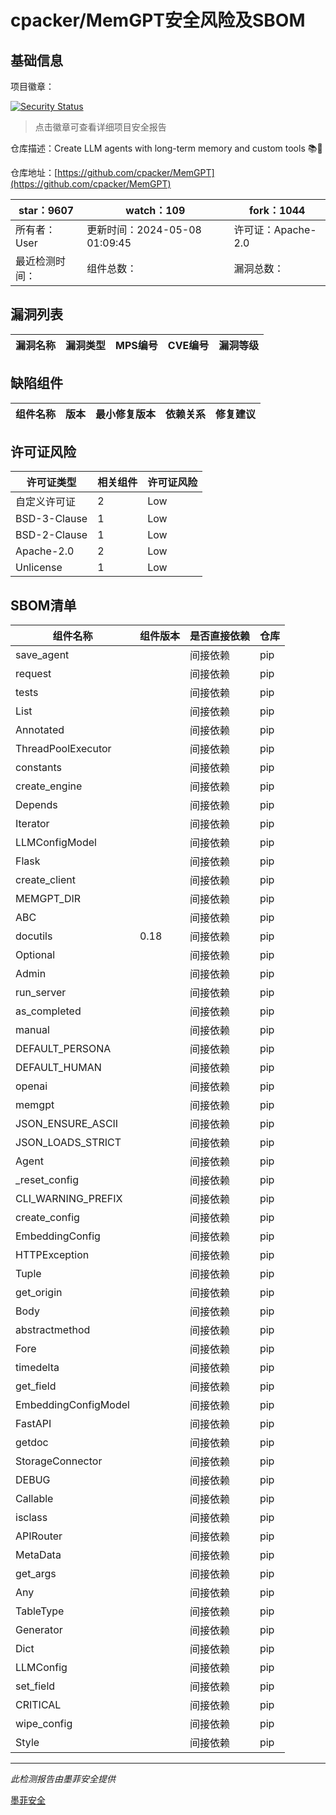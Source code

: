 # cpacker/MemGPT安全风险及SBOM

## 基础信息

项目徽章：

[![Security Status](https://www.murphysec.com/platform3/v31/badge/1787915268754833408.svg)](https://www.murphysec.com/console/report/1713988399522250752/1787915268754833408)

> 点击徽章可查看详细项目安全报告

仓库描述：Create LLM agents with long-term memory and custom tools 📚🦙

仓库地址：[https://github.com/cpacker/MemGPT](https://github.com/cpacker/MemGPT)

| star：9607 | watch：109 | fork：1044 |
| ----------- | -------------- | ------------ |
| 所有者：User | 更新时间：2024-05-08 01:09:45 | 许可证：Apache-2.0 |
| 最近检测时间： | 组件总数： | 漏洞总数： |




## 漏洞列表

| 漏洞名称 | 漏洞类型 | MPS编号 | CVE编号 | 漏洞等级 |
| ------- | ------ | ------- | ------ | ----- |





## 缺陷组件

| 组件名称 | 版本 | 最小修复版本 | 依赖关系 | 修复建议 |
| -------- | ---- | ------------ | -------- | -------- |





## 许可证风险

| 许可证类型 | 相关组件 | 许可证风险 |
| ---------- | -------- | ---------- |
|自定义许可证|2|Low|
|BSD-3-Clause|1|Low|
|BSD-2-Clause|1|Low|
|Apache-2.0|2|Low|
|Unlicense|1|Low|




## SBOM清单

| 组件名称 | 组件版本 | 是否直接依赖 | 仓库 |
| -------- | -------- | ------------ | ---- |
|save_agent||间接依赖|pip|
|request||间接依赖|pip|
|tests||间接依赖|pip|
|List||间接依赖|pip|
|Annotated||间接依赖|pip|
|ThreadPoolExecutor||间接依赖|pip|
|constants||间接依赖|pip|
|create_engine||间接依赖|pip|
|Depends||间接依赖|pip|
|Iterator||间接依赖|pip|
|LLMConfigModel||间接依赖|pip|
|Flask||间接依赖|pip|
|create_client||间接依赖|pip|
|MEMGPT_DIR||间接依赖|pip|
|ABC||间接依赖|pip|
|docutils|0.18|间接依赖|pip|
|Optional||间接依赖|pip|
|Admin||间接依赖|pip|
|run_server||间接依赖|pip|
|as_completed||间接依赖|pip|
|manual||间接依赖|pip|
|DEFAULT_PERSONA||间接依赖|pip|
|DEFAULT_HUMAN||间接依赖|pip|
|openai||间接依赖|pip|
|memgpt||间接依赖|pip|
|JSON_ENSURE_ASCII||间接依赖|pip|
|JSON_LOADS_STRICT||间接依赖|pip|
|Agent||间接依赖|pip|
|_reset_config||间接依赖|pip|
|CLI_WARNING_PREFIX||间接依赖|pip|
|create_config||间接依赖|pip|
|EmbeddingConfig||间接依赖|pip|
|HTTPException||间接依赖|pip|
|Tuple||间接依赖|pip|
|get_origin||间接依赖|pip|
|Body||间接依赖|pip|
|abstractmethod||间接依赖|pip|
|Fore||间接依赖|pip|
|timedelta||间接依赖|pip|
|get_field||间接依赖|pip|
|EmbeddingConfigModel||间接依赖|pip|
|FastAPI||间接依赖|pip|
|getdoc||间接依赖|pip|
|StorageConnector||间接依赖|pip|
|DEBUG||间接依赖|pip|
|Callable||间接依赖|pip|
|isclass||间接依赖|pip|
|APIRouter||间接依赖|pip|
|MetaData||间接依赖|pip|
|get_args||间接依赖|pip|
|Any||间接依赖|pip|
|TableType||间接依赖|pip|
|Generator||间接依赖|pip|
|Dict||间接依赖|pip|
|LLMConfig||间接依赖|pip|
|set_field||间接依赖|pip|
|CRITICAL||间接依赖|pip|
|wipe_config||间接依赖|pip|
|Style||间接依赖|pip|


------

*此检测报告由墨菲安全提供*

[墨菲安全](www.murphysec.com)